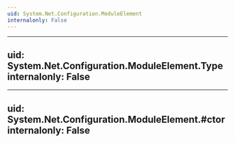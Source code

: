 ```yaml
---
uid: System.Net.Configuration.ModuleElement
internalonly: False
---
```


---
uid: System.Net.Configuration.ModuleElement.Type
internalonly: False
---

---
uid: System.Net.Configuration.ModuleElement.#ctor
internalonly: False
---
